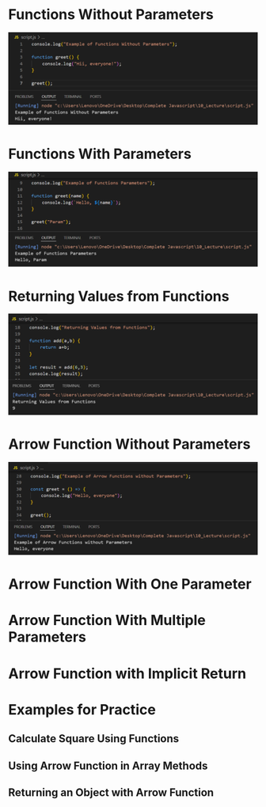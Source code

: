 # Functions Without Parameters

![Screenshot](i1.png)

# Functions With Parameters

![Screenshot](i2.png)

# Returning Values from Functions

![Screenshot](i3.png)

# Arrow Function Without Parameters

![Screenshot](i4.png)

# Arrow Function With One Parameter

# Arrow Function With Multiple Parameters

# Arrow Function with Implicit Return

# Examples for Practice

## Calculate Square Using Functions

## Using Arrow Function in Array Methods

## Returning an Object with Arrow Function
